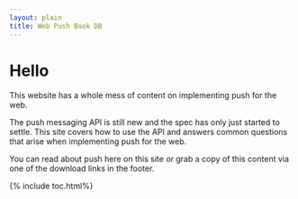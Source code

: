 ```yaml
---
layout: plain
title: Web Push Book DB
---
```

# Hello

This website has a whole mess of content on implementing push for the web.

The push messaging API is still new and the spec has only just started to settle. This site covers how to use the API and answers common questions that arise when implementing push for the web.

You can read about push here on this site *or* grab a copy of this content
via one of the download links in the footer.

{% include toc.html%}
